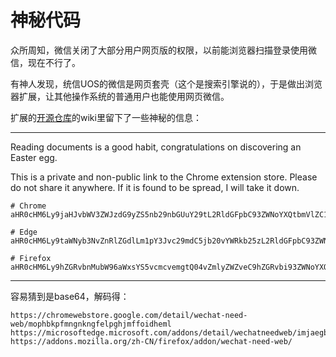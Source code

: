 # 神秘代码

众所周知，微信关闭了大部分用户网页版的权限，以前能浏览器扫描登录使用微信，现在不行了。

有神人发现，统信UOS的微信是网页套壳（这个是搜索引擎说的），于是做出浏览器扩展，让其他操作系统的普通用户也能使用网页微信。

扩展的[开源仓库](https://github.com/lqzhgood/wechat-need-web)的wiki里留下了一些神秘的信息：

---

Reading documents is a good habit, congratulations on discovering an Easter egg.

This is a private and non-public link to the Chrome extension store. Please do not share it anywhere. If it is found to be spread, I will take it down.

```base64
# Chrome
aHR0cHM6Ly9jaHJvbWV3ZWJzdG9yZS5nb29nbGUuY29tL2RldGFpbC93ZWNoYXQtbmVlZC13ZWIvbW9waGJrcGZtbmdua25nZmVscGdoam1mZm9pZGhlbWw

# Edge
aHR0cHM6Ly9taWNyb3NvZnRlZGdlLm1pY3Jvc29mdC5jb20vYWRkb25zL2RldGFpbC93ZWNoYXRuZWVkd2ViL2ltamFlZ2JnbGxtYm9ubGRiamRjZGVjZHBkZW5wYmZk

# Firefox
aHR0cHM6Ly9hZGRvbnMubW96aWxsYS5vcmcvemgtQ04vZmlyZWZveC9hZGRvbi93ZWNoYXQtbmVlZC13ZWIv
```

---

容易猜到是base64，解码得：

```
https://chromewebstore.google.com/detail/wechat-need-web/mophbkpfmngnkngfelpghjmffoidheml
https://microsoftedge.microsoft.com/addons/detail/wechatneedweb/imjaegbgllmbonldbjdcdecdpdenpbfd
https://addons.mozilla.org/zh-CN/firefox/addon/wechat-need-web/
```

